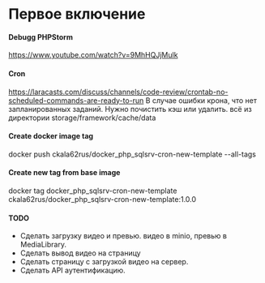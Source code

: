 # Первое включение


#### Debugg PHPStorm
https://www.youtube.com/watch?v=9MhHQJjMulk


#### Cron
https://laracasts.com/discuss/channels/code-review/crontab-no-scheduled-commands-are-ready-to-run
В случае ошибки крона, что нет запланированных заданий. 
Нужно почистить кэш или удалить.
всё из директории storage/framework/cache/data

#### Create docker image tag
docker push ckala62rus/docker_php_sqlsrv-cron-new-template --all-tags

#### Create new tag from base image
docker tag docker_php_sqlsrv-cron-new-template ckala62rus/docker_php_sqlsrv-cron-new-template:1.0.0


#### TODO
- Сделать загрузку видео и превью. видео в minio, превью в MediaLibrary.
- Сделать вывод видео на страницу
- Сделать страницу с загрузкой видео на сервер.
- Сделать API аутентификацию.
